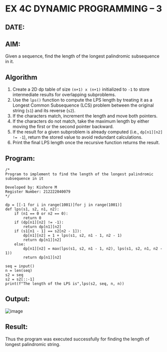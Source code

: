 # EX 4C DYNAMIC PROGRAMMING – 3
## DATE:
## AIM:
Given a sequence, find the length of the longest palindromic subsequence in it.

## Algorithm

1. Create a 2D dp table of size `(n+1) x (n+1)` initialized to `-1` to store intermediate results for overlapping subproblems.
2. Use the `lps()` function to compute the LPS length by treating it as a Longest Common Subsequence (LCS) problem between the original string (`s1`) and its reverse (`s2`).
3. If the characters match, increment the length and move both pointers.
4. If the characters do not match, take the maximum length by either moving the first or the second pointer backward.
5. If the result for a given subproblem is already computed (i.e., `dp[n1][n2] != -1`), return the stored value to avoid redundant calculations.
6. Print the final LPS length once the recursive function returns the result.

## Program:
```
/*
Program to implement to find the length of the longest palindromic subsequence in it

Developed by: Kishore M
Register Number: 212222040079
*/

dp = [[-1 for i in range(1001)]for j in range(1001)]
def lps(s1, s2, n1, n2):
    if (n1 == 0 or n2 == 0):
        return 0
    if (dp[n1][n2] != -1):
        return dp[n1][n2]
    if (s1[n1 - 1] == s2[n2 - 1]):
        dp[n1][n2] = 1 + lps(s1, s2, n1 - 1, n2 - 1)
        return dp[n1][n2]
    else:
        dp[n1][n2] = max(lps(s1, s2, n1 - 1, n2), lps(s1, s2, n1, n2 - 1))
        return dp[n1][n2]
        
seq = input()
n = len(seq)
s2 = seq
s2 = s2[::-1]
print(f"The length of the LPS is",lps(s2, seq, n, n))

```

## Output:

![image](https://github.com/user-attachments/assets/4fe2d055-9b39-4f07-9492-9213febbf50d)


## Result:
Thus the program was executed successfully for finding the length of longest palindromic string.
